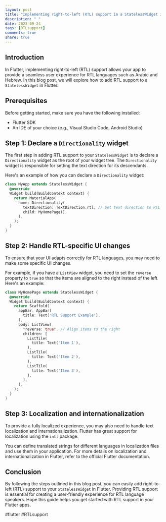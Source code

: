 ```yaml
---
layout: post
title: "Implementing right-to-left (RTL) support in a StatelessWidget in Flutter"
description: " "
date: 2023-09-24
tags: [RTLsupport]
comments: true
share: true
---
```


## Introduction
In Flutter, implementing right-to-left (RTL) support allows your app to provide a seamless user experience for RTL languages such as Arabic and Hebrew. In this blog post, we will explore how to add RTL support to a `StatelessWidget` in Flutter.

## Prerequisites
Before getting started, make sure you have the following installed:
- Flutter SDK
- An IDE of your choice (e.g., Visual Studio Code, Android Studio)

## Step 1: Declare a `Directionality` widget
The first step in adding RTL support to your `StatelessWidget` is to declare a `Directionality` widget as the root of your widget tree. The `Directionality` widget is responsible for setting the text direction for its descendants.

Here's an example of how you can declare a `Directionality` widget:

```dart
class MyApp extends StatelessWidget {
  @override
  Widget build(BuildContext context) {
    return MaterialApp(
      home: Directionality(
        textDirection: TextDirection.rtl, // Set text direction to RTL
        child: MyHomePage(),
      ),
    );
  }
}
```

## Step 2: Handle RTL-specific UI changes
To ensure that your UI adapts correctly for RTL languages, you may need to make some specific UI changes.

For example, if you have a `ListView` widget, you need to set the `reverse` property to `true` so that the items are aligned to the right instead of the left. Here's an example:

```dart
class MyHomePage extends StatelessWidget {
  @override
  Widget build(BuildContext context) {
    return Scaffold(
      appBar: AppBar(
        title: Text('RTL Support Example'),
      ),
      body: ListView(
        *reverse: true*, // Align items to the right
        children: [
          ListTile(
            title: Text('Item 1'),
          ),
          ListTile(
            title: Text('Item 2'),
          ),
          ListTile(
            title: Text('Item 3'),
          ),
        ],
      ),
    );
  }
}
```

## Step 3: Localization and internationalization
To provide a fully localized experience, you may also need to handle text localization and internationalization. Flutter has great support for localization using the `intl` package.

You can define translated strings for different languages in localization files and use them in your application. For more details on localization and internationalization in Flutter, refer to the official Flutter documentation.

## Conclusion
By following the steps outlined in this blog post, you can easily add right-to-left (RTL) support to your `StatelessWidget` in Flutter. Providing RTL support is essential for creating a user-friendly experience for RTL language speakers. Hope this guide helps you get started with RTL support in your Flutter apps.

#flutter #RTLsupport